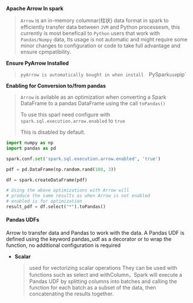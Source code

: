 **Apache Arrow In spark**

> `Arrow` is an in-memory columnar(柱状) data format in spark to efficiently transfer  data between `JVM` and Python processesm, this currently is most beneficail to `Python` users that work with `Pandas/Numpy` data, Its usage is  not automatic and might require some minor changes to configuration or code to take full advantage and ensure cpmpatibility.

**Ensure PyArrow Installed**

> `pyArrow is automatically bought in when install  `PySpark` use `pip`

**Enabling for Conversion to/from pandas**

>`Arrow` is avilable as an optimization when converting a Spark DataFrame to a pandas DataFrame  using the call `toPandas()`
>
>To use this sparl need configure with `spark.sql.execution.arrow.enabled` to `true`
>
>This is disabled by default.

```python
import numpy as np
import pandas as pd

spark.conf.set('spark.sql.execution.arrow.enabled', 'true')

pdf = pd.DataFrame(np.random.rand(100, 3))

df = spark.createDataFrame(pdf)

# Using the above optimizations with Arrow will 
# produce the same results as when Arrow is not enabled
# enabled is for optimization
result_pdf = df.select("*").toPandas()
```

#### Pandas UDFs
Arrow to transfer data and Pandas to work with the data. 
A Pandas UDF is defined using the keyword pandas_udf as a 
decorator or to wrap the function, no additional 
configuration is required

* **Scalar**

    >  used for vectorizing scalar operations They can be used with functions such as select and withColumn，Spark will execute a Pandas UDF by splitting columns into batches and calling the function for each batch as a subset of the data, then concatenating the results together.

